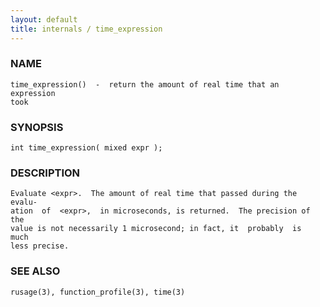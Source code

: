 ```yaml
---
layout: default
title: internals / time_expression
---
```


### NAME

    time_expression()  -  return the amount of real time that an expression
    took

### SYNOPSIS

    int time_expression( mixed expr );

### DESCRIPTION

    Evaluate <expr>.  The amount of real time that passed during the evalu‐
    ation  of  <expr>,  in microseconds, is returned.  The precision of the
    value is not necessarily 1 microsecond; in fact, it  probably  is  much
    less precise.

### SEE ALSO

    rusage(3), function_profile(3), time(3)

